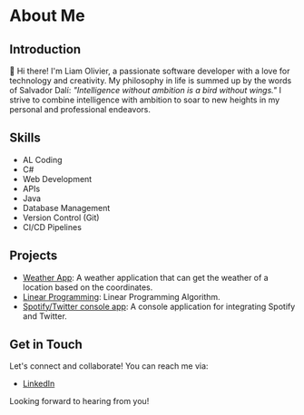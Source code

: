 # About Me
## Introduction

👋 Hi there! I'm Liam Olivier, a passionate software developer with a love for technology and creativity. My philosophy in life is summed up by the words of Salvador Dalí: *"Intelligence without ambition is a bird without wings."* I strive to combine intelligence with ambition to soar to new heights in my personal and professional endeavors.

## Skills

- AL Coding
- C#
- Web Development
- APIs
- Java
- Database Management
- Version Control (Git)
- CI/CD Pipelines

## Projects

- [Weather App](https://github.com/Lincalibur/Weather-App): A weather application that can get the weather of a location based on the coordinates.
- [Linear Programming](https://github.com/Lincalibur/LPR-381-Project): Linear Programming Algorithm.
- [Spotify/Twitter console app](https://github.com/Lincalibur/WPR381-Assignment1): A console application for integrating Spotify and Twitter.

## Get in Touch

Let's connect and collaborate! You can reach me via:

- [LinkedIn](https://www.linkedin.com/in/liam-olivier-944929278/)


Looking forward to hearing from you!
